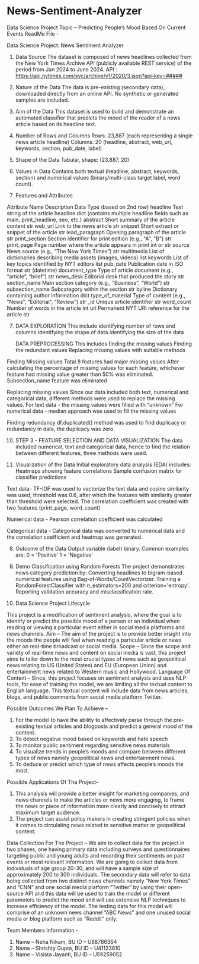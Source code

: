 # News-Sentiment-Analyzer

Data Science Project Topic – Predicting People’s Mood Based On Current Events
ReadMe File - 

Data Science Project: News Sentiment Analyzer
1. Data Source
The dataset is composed of news headlines collected from the New York Times Archive API (publicly available REST service) of the period from Jan 2024 to June 2024.
API : https://api.nytimes.com/svc/archive/v1/2020/3.json?api-key=#####
2. Nature of the Data
The data is pre-existing (secondary data), downloaded directly from an online API. 
No synthetic or generated samples are included.
3. Aim of the Data
This dataset is used to build and demonstrate an automated classifier that predicts the mood of the reader of a news article based on its headline text.
4. Number of Rows and Columns
Rows: 23,887 (each representing a single news article headline)
Columns: 20 (headline, abstract, web_url, keywords, section, pub_date, label)
5. Shape of the Data
Tabular, shape: (23,887, 20)
6. Values in Data
Contains both textual (headline, abstract, keywords, section) and numerical values (binary/multi-class target label, word count).


7. Features and Attributes

Attribute Name
Description
Data Type (based on 2nd row)
headline
Text string of the article headline
dict (contains multiple headline fields such as main, print_headline, seo, etc.)
abstract
Short summary of the article content
str
web_url
Link to the news article
str
snippet
Short extract or snippet of the article
str
lead_paragraph
Opening paragraph of the article
str
print_section
Section identifier for print edition (e.g., "A", "B")
str
print_page
Page number where the article appears in print
int or str
source
News source (e.g., “The New York Times”)
str
multimedia
List of dictionaries describing media assets (images, videos)
list
keywords
List of key topics identified by NYT editors
list
pub_date
Publication date in ISO format
str (datetime)
document_type
Type of article document (e.g., “article”, “brief”)
str
news_desk
Editorial desk that produced the story
str
section_name
Main section category (e.g., “Business”, “World”)
str
subsection_name
Subcategory within the section
str
byline
Dictionary containing author information
dict
type_of_material
Type of content (e.g., “News”, “Editorial”, “Review”)
str
_id
Unique article identifier
str
word_count
Number of words in the article
int
uri
Permanent NYT URI reference for the article
str










7. DATA EXPLORATION
This include identifying number of rows and columns
Identifying the shape of data
Identifying the size of the data

    DATA PREPROCESSING 
This includes finding the missing values 
Finding the redundant values 
Replacing missing values with suitable methods 

Finding Missing values 
      Total 8 features had major missing values 
      After calculating the percentage of missing values for each feature, whichever feature had missing value greater than 50% was eliminated.
Subsection_name feature was eliminated

Replacing missing values 
     Since our data included both text, numerical and categorical data, different methods were used to replace the missing values.
For text data - the missing values were filled with “unknown”
For numerical data - median approach was used to fill the missing values 


Finding redundancy 
     df.duplicated() method was used to find duplicacy or redundancy in data, the duplicacy was zero. 

10. STEP 3 - FEATURE SELECTION AND DATA VISUALIZATION
The data included numerical, text and categorical data, hence to find the relation between different features, three methods were used. 

10. Visualization of the Data
Initial exploratory data analysis (EDA) includes:
Heatmaps showing feature correlations
Sample confusion matrix for classifier predictions


Text data- TF-IDF was used to vectorize the text data and cosine similarity was used, threshold was 0.6, after which the features with similarity greater than threshold were selected. The correlation coefficient was created with two features (print_page, word_count)

Numerical data - Pearson correlation coefficient was calculated 

Categorical data - Categorical data was converted to numerical data and the correlation coefficient and heatmap was generated. 


8. Outcome of the Data
Output variable (label) binary. Common examples are:
0 = 'Positive'
1 = 'Negative'

11. Demo Classification using Random Forests
The project demonstrates news category prediction by:
Converting headlines to bigram-based numerical features using Bag-of-Words/CountVectorizer.
Training a RandomForestClassifier with n_estimators=200 and criterion='entropy'.
Reporting validation accuracy and misclassification rate.
12. Data Science Project Lifecycle




This project is a modification of sentiment analysis, where the goal is to identify or predict the possible mood of a person or an individual when reading or viewing a particular event either in social media platforms and news channels.
Aim – The aim of the project is to provide better insight into the moods the people will feel when reading a particular article or news either on real-time broadcast or social media.
Scope – Since the scope and variety of real-time news and content on social media is vast, this project aims to tailor down to the most crucial types of news such as geopolitical news relating to US (United States) and EU (European Union) and entertainment news related to Western music and Hollywood.
Language Of Content – Since, this project focuses on sentiment analysis and uses NLP tools, for ease of training the model, we are limiting all the textual content to English language. This textual content will include data from news articles, blogs, and public comments from social media platform Twitter.

Possible Outcomes We Plan To Achieve –
1)	For the model to have the ability to affectively parse through the pre-existing textual articles and blogposts and predict a general mood of the content.
2)	To detect negative mood based on keywords and hate speech
3)	To monitor public sentiment regarding sensitive news materials
4)	To visualize trends in people’s moods and compare between different types of news namely geopolitical news and entertainment news.
5)	To deduce or predict which type of news affects people’s moods the most.

Possible Applications Of The Project–
1)	This analysis will provide a better insight for marketing companies, and news channels to make the articles or news more engaging, to frame the news or piece of information more clearly and concisely to attract maximum target audience.
2)	The project can assist policy makers in creating stringent policies when it comes to circulating news related to sensitive matter or geopolitical content.

Data Collection For The Project –
We aim to collect data for the project in two phases, one having primary data including surveys and questionnaires targeting public and young adults and recording their sentiments on past events or most relevant information. We are going to collect data from individuals of age group 20-30, and will have a sample size of approximately 200 to 300 individuals. The secondary data will refer to data being collected from two distinct news channels namely “New York Times” and “CNN” and one social media platform “Twitter” by using their open-source API and this data will be used to train the model or different parameters to predict the mood and will use extensive NLP techniques to increase efficiency of the model. The testing data for this model will comprise of an unknown news channel “ABC News” and one unused social media or blog platform such as “Reddit” only.

Team Members Information - 
1)	Name – Neha Nikam, BU ID – U88786364
2)	Name – Shrishty Gupta, BU ID – U41123810
3)	Name – Visista Jayanti, BU ID – U59259052





